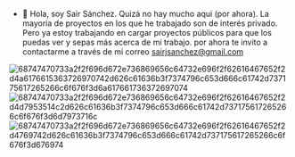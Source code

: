 - 👋 Hola, soy Sair Sánchez. Quizá no hay mucho aqui (por ahora). La mayoria de proyectos en los que he trabajado son de interés privado. Pero ya estoy trabajando en cargar proyectos públicos para que los puedas ver y sepas más acerca de mi trabajo. 
por ahora te invito a contactarme a través de mi correo sairjsanchez@gmail.com

![68747470733a2f2f696d672e736869656c64732e696f2f62616467652f2d4a6176615363726970742d626c61636b3f7374796c653d666c61742d737175617265266c6f676f3d6a617661736372697074](https://user-images.githubusercontent.com/37475982/168428439-932e4dd7-9f7e-4d95-8c58-657c01ee4ac4.svg)
![68747470733a2f2f696d672e736869656c64732e696f2f62616467652f2d4d7953514c2d626c61636b3f7374796c653d666c61742d737175617265266c6f676f3d6d7973716c](https://user-images.githubusercontent.com/37475982/168428458-361f25a1-4aab-4388-8a9b-48959a88ac63.svg)
![68747470733a2f2f696d672e736869656c64732e696f2f62616467652f2d4769742d626c61636b3f7374796c653d666c61742d737175617265266c6f676f3d676974](https://user-images.githubusercontent.com/37475982/168428471-5ee8d5d6-60d8-4cc9-9d74-748a66648c12.svg)

